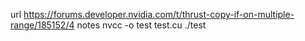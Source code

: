 url
https://forums.developer.nvidia.com/t/thrust-copy-if-on-multiple-range/185152/4
notes
nvcc -o test test.cu
./test